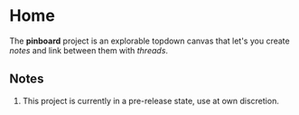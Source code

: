 # Home
The **pinboard** project is an explorable topdown canvas that
let's you create *notes* and link between them with *threads*.

## Notes
1. This project is currently in a pre-release state, use at own discretion.
